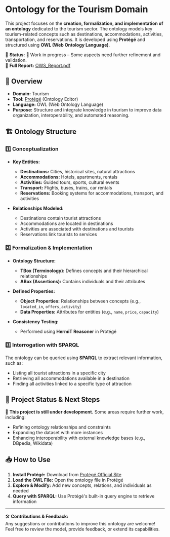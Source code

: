 # Ontology for the Tourism Domain

This project focuses on the **creation, formalization, and implementation of an ontology** dedicated to the tourism sector. The ontology models key tourism-related concepts such as destinations, accommodations, activities, transportation, and reservations. It is developed using **Protégé** and structured using **OWL (Web Ontology Language)**.

📌 **Status:** 🚧 Work in progress – Some aspects need further refinement and validation.  
📄 **Full Report:** [OWS_Report.pdf](OWS_Report.pdf)  

## 📖 Overview  

- **Domain:** Tourism  
- **Tool:** [Protégé](https://protege.stanford.edu/) (Ontology Editor)  
- **Language:** OWL (Web Ontology Language)  
- **Purpose:** Structure and integrate knowledge in tourism to improve data organization, interoperability, and automated reasoning.  

## 🏗 Ontology Structure  

### 1️⃣ **Conceptualization**  
- **Key Entities:**  
  - **Destinations:** Cities, historical sites, natural attractions  
  - **Accommodations:** Hotels, apartments, rentals  
  - **Activities:** Guided tours, sports, cultural events  
  - **Transport:** Flights, buses, trains, car rentals  
  - **Reservations:** Booking systems for accommodations, transport, and activities  

- **Relationships Modeled:**  
  - Destinations contain tourist attractions  
  - Accommodations are located in destinations  
  - Activities are associated with destinations and tourists  
  - Reservations link tourists to services  

### 2️⃣ **Formalization & Implementation**  
- **Ontology Structure:**
  - **TBox (Terminology):** Defines concepts and their hierarchical relationships  
  - **ABox (Assertions):** Contains individuals and their attributes  

- **Defined Properties:**
  - **Object Properties:** Relationships between concepts (e.g., `located_in`, `offers_activity`)  
  - **Data Properties:** Attributes for entities (e.g., `name`, `price`, `capacity`)  

- **Consistency Testing:**  
  - Performed using **HermiT Reasoner** in Protégé  

### 3️⃣ **Interrogation with SPARQL**  
The ontology can be queried using **SPARQL** to extract relevant information, such as:  
- Listing all tourist attractions in a specific city  
- Retrieving all accommodations available in a destination  
- Finding all activities linked to a specific type of attraction  

## 📌 Project Status & Next Steps  

🚧 **This project is still under development.** Some areas require further work, including:  
- Refining ontology relationships and constraints  
- Expanding the dataset with more instances  
- Enhancing interoperability with external knowledge bases (e.g., DBpedia, Wikidata)  

## 📥 How to Use  

1. **Install Protégé:** Download from [Protégé Official Site](https://protege.stanford.edu/)  
2. **Load the OWL File:** Open the ontology file in Protégé  
3. **Explore & Modify:** Add new concepts, relations, and individuals as needed  
4. **Query with SPARQL:** Use Protégé's built-in query engine to retrieve information  

---

🛠 **Contributions & Feedback:**  
Any suggestions or contributions to improve this ontology are welcome! Feel free to review the model, provide feedback, or extend its capabilities.  

